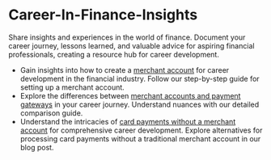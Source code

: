 # Career-In-Finance-Insights
Share insights and experiences in the world of finance. Document your career journey, lessons learned, and valuable advice for aspiring financial professionals, creating a resource hub for career development.



- Gain insights into how to create a [merchant account](https://emerchantauthority.com/blog/how-create-merchant-account/) for career development in the financial industry. Follow our step-by-step guide for setting up a merchant account.
- Explore the differences between [merchant accounts and payment gateways](https://emerchantauthority.com/blog/merchant-account-vs-payment-gateway/) in your career journey. Understand nuances with our detailed comparison guide.
- Understand the intricacies of [card payments without a merchant account](https://emerchantauthority.com/blog/card-payments-without-merchant-account/) for comprehensive career development. Explore alternatives for processing card payments without a traditional merchant account in our blog post.

